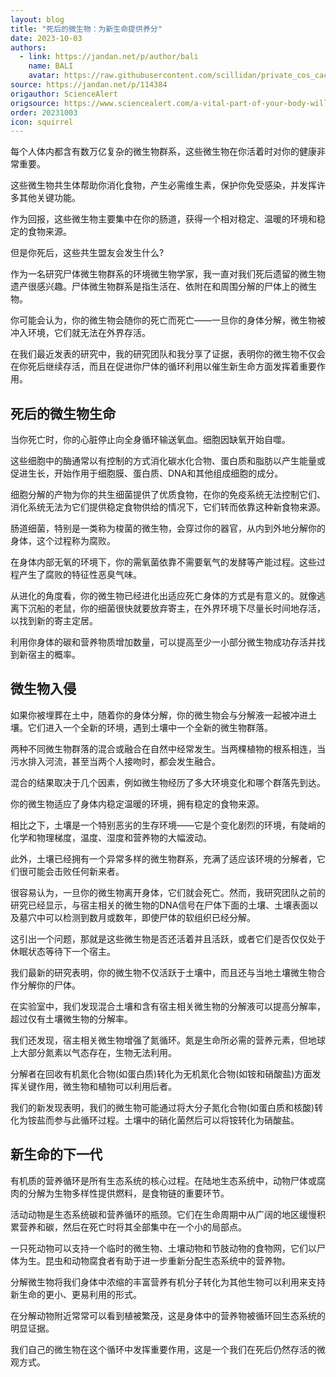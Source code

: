 ```yaml
---
layout: blog
title: "死后的微生物：为新生命提供养分"
date: 2023-10-03
authors:
  - link: https://jandan.net/p/author/bali
    name: BALI
    avatar: https://raw.githubusercontent.com/scillidan/private_cos_cache/main/avater/jin.png
source: https://jandan.net/p/114384
origauthor: ScienceAlert
origsource: https://www.sciencealert.com/a-vital-part-of-your-body-will-continue-to-live-years-after-you-die
order: 20231003
icon: squirrel
---
```


每个人体内都含有数万亿复杂的微生物群系，这些微生物在你活着时对你的健康非常重要。

这些微生物共生体帮助你消化食物，产生必需维生素，保护你免受感染，并发挥许多其他关键功能。

作为回报，这些微生物主要集中在你的肠道，获得一个相对稳定、温暖的环境和稳定的食物来源。

但是你死后，这些共生盟友会发生什么?

作为一名研究尸体微生物群系的环境微生物学家，我一直对我们死后遗留的微生物遗产很感兴趣。尸体微生物群系是指生活在、依附在和周围分解的尸体上的微生物。

你可能会认为，你的微生物会随你的死亡而死亡——一旦你的身体分解，微生物被冲入环境，它们就无法在外界存活。

在我们最近发表的研究中，我的研究团队和我分享了证据，表明你的微生物不仅会在你死后继续存活，而且在促进你尸体的循环利用以催生新生命方面发挥着重要作用。

## 死后的微生物生命

当你死亡时，你的心脏停止向全身循环输送氧血。细胞因缺氧开始自噬。

这些细胞中的酶通常以有控制的方式消化碳水化合物、蛋白质和脂肪以产生能量或促进生长，开始作用于细胞膜、蛋白质、DNA和其他组成细胞的成分。

细胞分解的产物为你的共生细菌提供了优质食物，在你的免疫系统无法控制它们、消化系统无法为它们提供稳定食物供给的情况下，它们转而依靠这种新食物来源。

肠道细菌，特别是一类称为梭菌的微生物，会穿过你的器官，从内到外地分解你的身体，这个过程称为腐败。

在身体内部无氧的环境下，你的需氧菌依靠不需要氧气的发酵等产能过程。这些过程产生了腐败的特征性恶臭气味。

从进化的角度看，你的微生物已经进化出适应死亡身体的方式是有意义的。就像逃离下沉船的老鼠，你的细菌很快就要放弃寄主，在外界环境下尽量长时间地存活，以找到新的寄主定居。

利用你身体的碳和营养物质增加数量，可以提高至少一小部分微生物成功存活并找到新宿主的概率。

## 微生物入侵

如果你被埋葬在土中，随着你的身体分解，你的微生物会与分解液一起被冲进土壤。它们进入一个全新的环境，遇到土壤中一个全新的微生物群落。

两种不同微生物群落的混合或融合在自然中经常发生。当两棵植物的根系相连，当污水排入河流，甚至当两个人接吻时，都会发生融合。

混合的结果取决于几个因素，例如微生物经历了多大环境变化和哪个群落先到达。

你的微生物适应了身体内稳定温暖的环境，拥有稳定的食物来源。

相比之下，土壤是一个特别恶劣的生存环境——它是个变化剧烈的环境，有陡峭的化学和物理梯度，温度、湿度和营养物的大幅波动。

此外，土壤已经拥有一个异常多样的微生物群系，充满了适应该环境的分解者，它们很可能会击败任何新来者。

很容易认为，一旦你的微生物离开身体，它们就会死亡。然而，我研究团队之前的研究已经显示，与宿主相关的微生物的DNA信号在尸体下面的土壤、土壤表面以及墓穴中可以检测到数月或数年，即使尸体的软组织已经分解。

这引出一个问题，那就是这些微生物是否还活着并且活跃，或者它们是否仅仅处于休眠状态等待下一个宿主。

我们最新的研究表明，你的微生物不仅活跃于土壤中，而且还与当地土壤微生物合作分解你的尸体。

在实验室中，我们发现混合土壤和含有宿主相关微生物的分解液可以提高分解率，超过仅有土壤微生物的分解率。

我们还发现，宿主相关微生物增强了氮循环。氮是生命所必需的营养元素，但地球上大部分氮素以气态存在，生物无法利用。

分解者在回收有机氮化合物(如蛋白质)转化为无机氮化合物(如铵和硝酸盐)方面发挥关键作用，微生物和植物可以利用后者。

我们的新发现表明，我们的微生物可能通过将大分子氮化合物(如蛋白质和核酸)转化为铵盐而参与此循环过程。土壤中的硝化菌然后可以将铵转化为硝酸盐。

## 新生命的下一代

有机质的营养循环是所有生态系统的核心过程。在陆地生态系统中，动物尸体或腐肉的分解为生物多样性提供燃料，是食物链的重要环节。

活动动物是生态系统碳和营养循环的瓶颈。它们在生命周期中从广阔的地区缓慢积累营养和碳，然后在死亡时将其全部集中在一个小的局部点。

一只死动物可以支持一个临时的微生物、土壤动物和节肢动物的食物网，它们以尸体为生。昆虫和动物腐食者有助于进一步重新分配生态系统中的营养物。

分解微生物将我们身体中浓缩的丰富营养有机分子转化为其他生物可以利用来支持新生命的更小、更易利用的形式。

在分解动物附近常常可以看到植被繁茂，这是身体中的营养物被循环回生态系统的明显证据。

我们自己的微生物在这个循环中发挥重要作用，这是一个我们在死后仍然存活的微观方式。